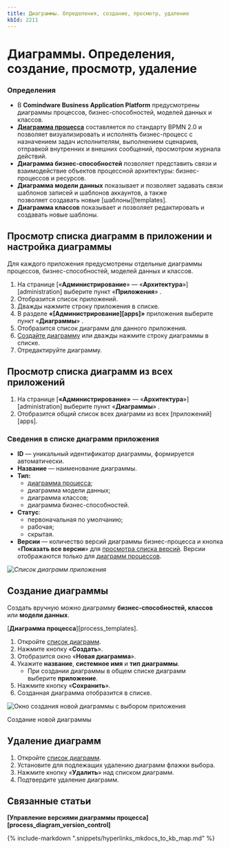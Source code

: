 ```yaml
---
title: Диаграммы. Определения, создание, просмотр, удаление
kbId: 2211
---
```


# Диаграммы. Определения, создание, просмотр, удаление

### Определения

- В **Comindware Business Application Platform** предусмотрены диаграммы процессов, бизнес-способностей, моделей данных и классов.
- [**Диаграмма процесса**](https://kb.comindware.ru/article.php?id=2362) составляется по стандарту BPMN 2.0 и позволяет визуализировать и исполнять бизнес-процесс с назначением задач исполнителям, выполнением сценариев, отправкой внутренних и внешних сообщений, просмотром журнала действий.
- **Диаграмма бизнес-способностей** позволяет представить связи и взаимодействие объектов процессной архитектуры: бизнес-процессов и ресурсов.
- **Диаграмма модели данных** показывает и позволяет задавать связи шаблонов записей и шаблонов аккаунтов, а также позволяет создавать новые [шаблоны][templates].
- **Диаграмма классов** показывает и позволяет редактировать и создавать новые шаблоны.

## Просмотр списка диаграмм в приложении и настройка диаграммы


Для каждого приложения предусмотрены отдельные диаграммы процессов, бизнес-способностей, моделей данных и классов.
  

1. На странице [«**Администрирование**» — «**Архитектура**»][administration] выберите пункт «**Приложения**» *‌*.
2. Отобразится список приложений.
3. Дважды нажмите строку приложения в списке.
4. В разделе **«[Администрирование][apps]»** приложения выберите пункт «**Диаграммы**» *‌*.
5. Отобразится список диаграмм для данного приложения.
6. [Создайте диаграмму](#mcetoc_1gjrn01fhc) или дважды нажмите строку диаграммы в списке.
7. Отредактируйте диаграмму.

## Просмотр списка диаграмм из всех приложений

1. На странице [**«Администрирование»** — «**Архитектура**»][administration] выберите пункт «**Диаграммы**» *‌*.
2. Отобразится общий список всех диаграмм из всех [приложений][apps].

### Сведения в списке диаграмм приложения

- **ID** — уникальный идентификатор диаграммы, формируется автоматически.
- **Название** — наименование диаграммы.
- **Тип:**
    - [диаграмма процесса](https://kb.comindware.ru/article.php?id=2362);
    - диаграмма модели данных;
    - диаграмма классов;
    - диаграмма бизнес-способностей.
- **Статус**:
    - первоначальная по умолчанию;
    - рабочая;
    - скрытая.
- **Версии** — количество версий диаграммы бизнес-процесса и кнопка «**Показать все версии**» для  [просмотра списка версий](https://kb.comindware.ru/article.php?id=2355). Версии отображаются только для [диаграмм процессов](https://kb.comindware.ru/article.php?id=2362).

_![Список диаграмм приложения](https://kb.comindware.ru/assets/img_65fd6137691f3.png)_

## Создание диаграммы

Создать вручную можно диаграмму **бизнес-способностей, классов** или **модели данных**.

[**Диаграмма процесса**][process_templates].

1. Откройте [список диаграмм](#mcetoc_1gjrn01fg1).
2. Нажмите кнопку «**Создать**».
3. Отобразится окно «**Новая диаграмма**».
4. Укажите **название**, **системное имя** и **тип диаграммы**.
    - При создании диаграммы в общем списке диаграмм выберите **приложение**.
5. Нажмите кнопку «**Сохранить**».
6. Созданная диаграмма отобразится в списке.

![Окно создания новой диаграммы с выбором приложения](https://kb.comindware.ru/assets/diagram_creation_with_app_selection.png)

Создание новой диаграммы

## Удаление диаграмм

1. Откройте [список диаграмм](#mcetoc_1gjrn01fg1).
2. Установите для подлежащих удалению диаграмм флажки выбора.
3. Нажмите кнопку «**Удалить**» над списком диаграмм.
4. Подтвердите удаление диаграмм.

## Связанные статьи

**[Управление версиями диаграммы процесса][process_diagram_version_control]**



{% include-markdown ".snippets/hyperlinks_mkdocs_to_kb_map.md" %}
